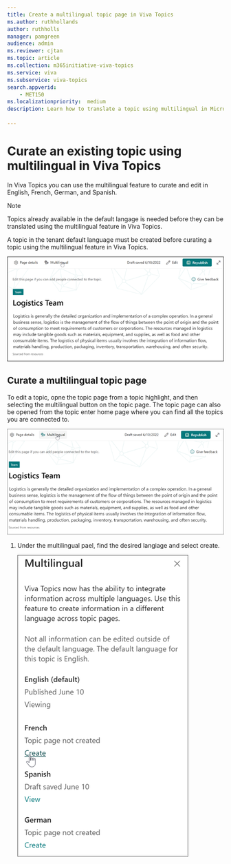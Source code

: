 ```yaml
---
title: Create a multilingual topic page in Viva Topics  
ms.author: ruthhollands
author: ruthholls
manager: pamgreen
audience: admin
ms.reviewer: cjtan
ms.topic: article
ms.collection: m365initiative-viva-topics
ms.service: viva 
ms.subservice: viva-topics 
search.appverid:
    - MET150   
ms.localizationpriority:  medium
description: Learn how to translate a topic using multilingual in Microsoft Viva Topics.

---
```


# Curate an existing topic using multilingual in Viva Topics 

In Viva Topics you can use the multilingual feature to curate and edit in English, French, German, and Spanish.

> [!Note] 
> Topics already available in the default langage is needed before they can be translated using the multilingual feature in Viva Topics. 

A topic in the tenant default language must be created before curating a topic using the multilingual feature in Viva Topics.

   ![Screenshot showing Multilingual on the topic page.](../media/knowledge-management/ml-topic-page.png)

## Curate a multilingual topic page

To edit a topic, opne the topic page from a topic highlight, and then selecting the multilingual button on the topic page. The topic page can also be opened from the topic enter home page where you can find all the topics you are connected to.

   ![Screenshot showing multilingual button on the topic page.](../media/knowledge-management/ml-topic-page-initial.png)

1. Under the multilingual pael, find the desired langiage and select create.

   ![Screenshot showing multilingual panel from topic page.](../media/knowledge-management/ml-panel.png)
